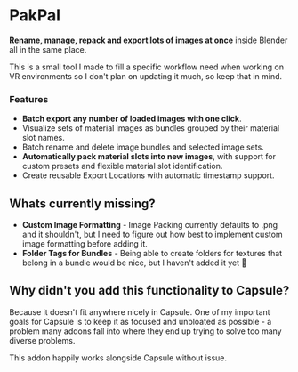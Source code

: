 # PakPal
**Rename, manage, repack and export lots of images at once** inside Blender all in the same place.

This is a small tool I made to fill a specific workflow need when working on VR environments so I don't plan on updating it much, so keep that in mind.

### Features
- **Batch export any number of loaded images with one click**.
- Visualize sets of material images as bundles grouped by their material slot names.  
- Batch rename and delete image bundles and selected image sets.
- **Automatically pack material slots into new images**, with support for custom presets and flexible material slot identification.
- Create reusable Export Locations with automatic timestamp support.

## Whats currently missing?
- **Custom Image Formatting** - Image Packing currently defaults to .png and it shouldn't, but I need to figure out how best to implement custom image formatting before adding it.
- **Folder Tags for Bundles** - Being able to create folders for textures that belong in a bundle would be nice, but I haven't added it yet 🙊

## Why didn't you add this functionality to Capsule?
Because it doesn't fit anywhere nicely in Capsule.  One of my important goals for Capsule is to keep it as focused and unbloated as possible - a problem many addons fall into where they end up trying to solve too many diverse problems.  

This addon happily works alongside Capsule without issue.


